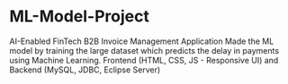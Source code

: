 # ML-Model-Project
AI-Enabled FinTech B2B Invoice Management Application
Made the ML model by training the large dataset which predicts the delay in payments using Machine Learning.
Frontend (HTML, CSS, JS - Responsive UI)
and Backend (MySQL, JDBC, Eclipse Server)

